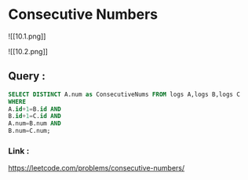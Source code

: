 # Consecutive Numbers

![[10.1.png]]

![[10.2.png]]


## Query :

```sql
SELECT DISTINCT A.num as ConsecutiveNums FROM logs A,logs B,logs C
WHERE
A.id+1=B.id AND
B.id+1=C.id AND
A.num=B.num AND
B.num=C.num;
```


### Link :
https://leetcode.com/problems/consecutive-numbers/